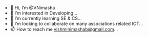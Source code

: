 - 👋 Hi, I’m @VNimasha
- 👀 I’m interested in Developing...
- 🌱 I’m currently learning SE & CS...
- 💞️ I’m looking to collaborate on many associations related ICT...
- 📫 How to reach me vishminimashab@gmail.com...

<!---
VNimasha/VNimasha is a ✨ special ✨ repository because its `README.md` (this file) appears on your GitHub profile.
You can click the Preview link to take a look at your changes.
--->

